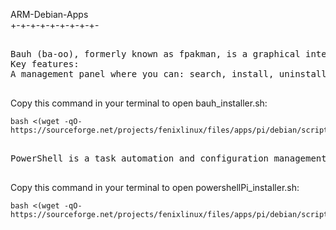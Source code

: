 ARM-Debian-Apps   
+-+-+-+-+-+-+-+-+-
<pre>
	
Bauh (ba-oo), formerly known as fpakman, is a graphical interface for managing your Linux software (packages/applications). It currently supports the following formats: AppImage, ArchLinux repositories/AUR, Flatpak, Snap and Web Applications.
Key features:
A management panel where you can: search, install, uninstall, upgrade, downgrade and launch you applications (and more...) 

</pre>
Copy this command in your terminal to open bauh_installer.sh:  
```console
bash <(wget -qO- https://sourceforge.net/projects/fenixlinux/files/apps/pi/debian/scripts/bauh_installer.sh)

```
<pre>

PowerShell is a task automation and configuration management framework, consisting of a command-line shell and the associated scripting language.\n-You can uninstall it by running this script again.

</pre>
Copy this command in your terminal to open powershellPi_installer.sh:  

```console
bash <(wget -qO- https://sourceforge.net/projects/fenixlinux/files/apps/pi/debian/scripts/powershellPi_installer.sh)

```